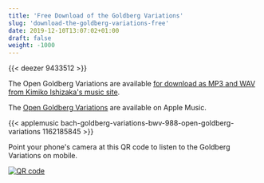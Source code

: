 ```yaml
---
title: 'Free Download of the Goldberg Variations'
slug: 'download-the-goldberg-variations-free'
date: 2019-12-10T13:07:02+01:00
draft: false
weight: -1000
---
```


{{< deezer 9433512 >}}

The Open Goldberg Variations are available [for download as MP3 and WAV from Kimiko Ishizaka's music site](https://music.kimiko-pianko.com).

The [Open Goldberg Variations](https://geo.music.apple.com/us/album/bach-goldberg-variations-bwv-988-open-goldberg-variations/1162185845?itsct=music_box&itscg=30200) are available on Apple Music.

{{< applemusic bach-goldberg-variations-bwv-988-open-goldberg-variations 1162185845 >}}

Point your phone's camera at this QR code to listen to the Goldberg Variations on mobile.

<a href="https://geo.music.apple.com/us/album/bach-goldberg-variations-bwv-988-open-goldberg-variations/1162185845?itsct=music_box&itscg=30200">

![QR code](https://tools-qr-production.s3.amazonaws.com/output/apple-toolbox/9a254094148cca681154a060715a3769/dc4c35da-e1ae-49d9-ba9a-00506f124f97.png)
